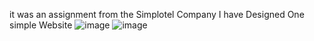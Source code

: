 
it was an assignment from the Simplotel Company I have Designed One simple Website 
![image](https://github.com/jihihdsv/Simplotel-Assignment/assets/105975086/fc311f9d-f3b9-417e-96c0-d0e19486e721)
![image](https://github.com/jihihdsv/Simplotel-Assignment/assets/105975086/b7f0ab8e-c8de-4fb4-a134-96e42baec902)

